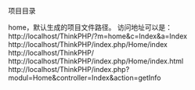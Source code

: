 项目目录

home，默认生成的项目文件路径。
访问地址可以是：http://localhost/ThinkPHP/?m=home&c=Index&a=Index
                http://localhost/ThinkPHP/index.php/Home/index
                http://localhost/ThinkPHP/
                http://localhost/ThinkPHP/index.php/Home/index.html
                http://localhost/ThinkPHP/index.php?modul=Home&controller=Index&action=getInfo
